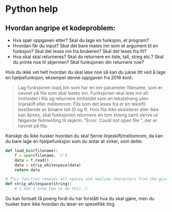 # Python help
## Hvordan angripe et kodeproblem:
* Hva spør oppgaven etter? Skal du lage en funksjon, et program?
* Hvordan får du input? Skal det bare mates inn som et argument til en funksjon? Skal det leses inn fra brukeren? Skal det leses fra fil?
* Hva skal skal returneres? Skal du returnere en liste, tall, streg etc.? Skal du printe noe til skjermen? Skal funksjonen din returnere noe?

Hvis du ikke vet helt hvordan du skal løse noe så kan du jukse litt ved å lage en hjelpefunksjon, eksempel denne oppgaven fra 2016 kont:
>Lag funksjonen load_bin som har en inn-parameter filename, som er navnet på fila som skal
lastes inn. Funksjonen skal lese inn alt innholdet i fila og returnere innholdet som en tekststreng uten
linjeskift eller mellomrom. Fila som det leses fra er en tekstfil bestående av binære tall (0 og 1). Hvis
fila ikke eksisterer eller ikke kan åpnes, skal funksjonen returnere en tom streng samt skrive ut
følgende feilmelding til skjerm: ”Error: Could not open file <filename>”, der <filename> er navnet
på fila.

Kanskje du ikke husker hvordan du skal fjerne linjeskift/mellomrom, da kan du bare lage en hjelpefunksjon som du antar at virker, som dette:
```python
def load_bin(filename):
    f = open(filename, 'r')
    data = f.read()
    data = strip_whitespace(data)
    return data

# This function removes all spaces and newline characters from the given string.
def strip_whitespace(string):
    # I don't know how to do this :(
```
Du kan fortsatt få poeng fordi du har forstått hva du skal gjøre, men du husker bare ikke hvordan du løser en spesefikk ting.


